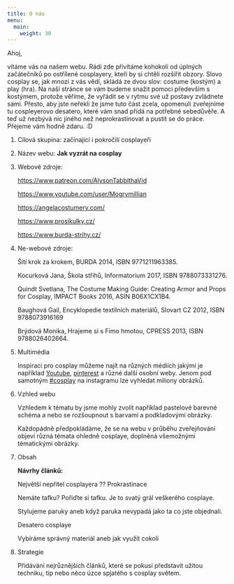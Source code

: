 ```yaml
---
title: O nás
menu:
  main:
    weight: 30
---
```



Ahoj, 

vítáme vás na našem webu. Rádi zde přivítáme kohokoli od úplných začátečníků po ostřílené cosplayery, kteří by si chtěli rozšířit obzory. Slovo cosplay se, jak mnozí z vás vědí, skládá ze dvou slov: costume (kostým) a play (hra). Na naší stránce se vám budeme snažit pomoci především s kostýmem, protože věříme, že vyřádit se v rytmu své už postavy zvládnete sami. Přesto, aby jste neřekli že jsme tuto část zcela, opomenuli zveřejníme tu cospleyerovo desatero, které vám snad přídá na potřebné sebedůvěře. A teď už nezbývá nic jiného než neprokrastinovat a pustit se do práce. Přejeme vám hodně zdaru. :D

1. Cílová skupina: začínající i pokročilí cosplayeři

2. Název webu: **Jak vyzrát na cosplay**

3. Webové zdroje: 

   	https://www.patreon.com/AlysonTabbithaVid

   	https://www.youtube.com/user/Mogrymillian

   	https://angelacostumery.com/

   	https://www.prosikulky.cz/

   	https://www.burda-strihy.cz/

4. Ne-webové zdroje: 

   	Šití krok za krokem, BURDA 2014, ISBN 9771211963385.

   	Kocurková Jana, Škola střihů, Informatorium 2017, ISBN 9788073331276.

   	Quindt Svetlana, The Costume Making Guide: Creating Armor and Props for Cosplay, IMPACT Books 	   2016, ASIN B06X1CX1B4.

   	Baughová Gail, Encyklopedie textilních materiálů, Slovart CZ 2012, ISBN 9788073916169

   	Brýdová Monika, Hrajeme si s Fimo hmotou, CPRESS 2013, ISBN 9788026402664. 

5. Multimédia

      Inspiraci pro cosplay můžeme najít na různých médiích jakými je například [Youtube](<https://www.youtube.com/results?search_query=cosplay&pbjreload=10>), [pinterest](<https://cz.pinterest.com/search/pins/?q=cosplay&rs=typed&term_meta[]=cosplay%7Ctyped>) a různé    další osobní weby. Jenom pod samotným [#cosplay]( <https://www.instagram.com/explore/tags/cosplay/>) na instagramu lze vyhledat miliony obrázků.

6. Vzhled webu

      Vzhledem k tématu by jsme mohly zvolit například pastelové barevné schéma a nebo se rozšoupnout  s barvami a podkladovými obrázky. 

      Každopádně předpokládáme, že se na webu v průběhu zveřejňování objeví různá témata ohledně cosplaye, doplněná všemožnými tématickými obrázky.

7. Obsah

   	**Návrhy článků:**

   	Největší nepřítel cosplayera ?? Prokrastinace

   	Nemáte tafku? Pořiďte si tafku. Je to svatý grál veškerého cosplaye.

   	Stylujeme paruky aneb když paruka nevypadá jako ta co jste objednali.

   	Desatero cosplaye

   	Vybíráme správný materiál aneb jak využít cokoli

8. Strategie

      Přidávání nejrůznějších článků, které se pokusí představit užitou techniku, tip nebo něco úzce spjatého s cosplay světem. 

